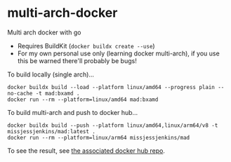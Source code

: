 # multi-arch-docker
Multi arch docker with go

- Requires BuildKit (`docker buildx create --use`)
- For my own personal use only (learning docker multi-arch), if you use this be warned there'll probably be bugs!

To build locally (single arch)…
```shell
docker buildx build --load --platform linux/amd64 --progress plain --no-cache -t mad:bxamd .
docker run --rm --platform=linux/amd64 mad:bxamd
```

To build multi-arch and push to docker hub…
```shell
docker buildx build --push --platform linux/amd64,linux/arm64/v8 -t missjessjenkins/mad:latest .
docker run --rm --platform=linux/arm64 missjessjenkins/mad
```

To see the result, see [the associated docker hub repo](https://hub.docker.com/r/missjessjenkins/mad). 
